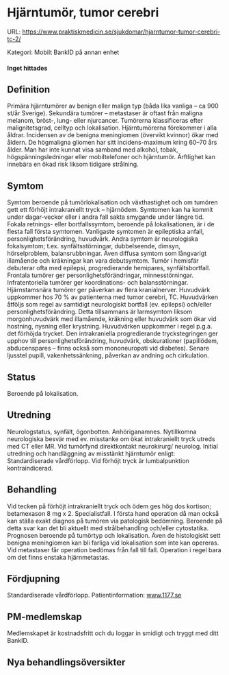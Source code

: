 # Hjärntumör, tumor cerebri

URL: https://www.praktiskmedicin.se/sjukdomar/hjarntumor-tumor-cerebri-tc-2/



Kategori: Mobilt BankID på annan enhet

#### Inget hittades

## Definition

Primära hjärntumörer av benign eller malign typ (båda lika vanliga – ca 900 st/år Sverige). Sekundära tumörer – metastaser är oftast från maligna melanom, bröst-, lung- eller njurcancer.
Tumörerna klassificeras efter malignitetsgrad, celltyp och lokalisation. Hjärntumörerna förekommer i alla åldrar. Incidensen av de benigna meningiomen (övervikt kvinnor) ökar med åldern. De högmaligna gliomen har sitt incidens-maximum kring 60–70 års ålder. Man har inte kunnat visa samband med alkohol, tobak, högspänningsledningar eller mobiltelefoner och hjärntumör. Ärftlighet kan innebära en ökad risk liksom tidigare strålning.

## Symtom

Symtom beroende på tumörlokalisation och växthastighet och om tumören gett ett förhöjt intrakraniellt tryck – hjärnödem. Symtomen kan ha kommit under dagar-veckor eller i andra fall sakta smygande under längre tid. Fokala retnings- eller bortfallssymtom, beroende på lokalisationen, är i de flesta fall första symtomen.
Vanligaste symtomen är epileptiska anfall, personlighetsförändring, huvudvärk. Andra symtom är neurologiska fokalsymtom; t.ex. synfältsstörningar, dubbelseende, dimsyn, hörselproblem, balansrubbningar. Även diffusa symtom som långvarigt illamående och kräkningar kan vara debutsymtom.
Tumör i hemisfär debuterar ofta med epilepsi, progredierande hemipares, synfältsbortfall. Frontala tumörer ger personlighetsförändringar, minnesstörningar. Infratentoriella tumörer ger koordinations- och balansstörningar. Hjärnstamsnära tumörer ger påverkan av flera kranialnerver.
Huvudvärk uppkommer hos 70 % av patienterna med tumor cerebri, TC. Huvudvärken åtföljs som regel av samtidigt neurologiskt bortfall (ev. epilepsi) och/eller personlighetsförändring. Detta tillsammans är larmsymtom liksom morgonhuvudvärk med illamående, kräkning eller huvudvärk som ökar vid hostning, nysning eller krystning. Huvudvärken uppkommer i regel p.g.a. det förhöjda trycket. Den intrakraniella progredierande tryckstegringen ger upphov till personlighetsförändring, huvudvärk, obskurationer (papillödem, abducenspares – finns också som mononeuropati vid diabetes). Senare ljusstel pupill, vakenhetssänkning, påverkan av andning och cirkulation.

## Status

Beroende på lokalisation.

## Utredning

Neurologstatus, synfält, ögonbotten. Anhöriganamnes. Nytillkomna neurologiska besvär med ev. misstanke om ökat intrakraniellt tryck utreds med CT eller MR. Vid tumörfynd direktkontakt neurokirurg/ neurolog. Initial utredning och handläggning av misstänkt hjärntumör enligt: Standardiserade vårdförlopp.
Vid förhöjt tryck är lumbalpunktion kontraindicerad.

## Behandling

Vid tecken på förhöjt intrakraniellt tryck och ödem ges hög dos kortison; betamexason 8 mg x 2. Specialistfall. I första hand operation då man också kan ställa exakt diagnos på tumören via patologisk bedömning. Beroende på detta svar kan det bli aktuellt med strålbehandling och/eller cytostatika. Prognosen beroende på tumörtyp och lokalisation. Även de histologiskt sett benigna meningiomen kan bli farliga vid lokalisation som inte kan opereras. Vid metastaser får operation bedömas från fall till fall. Operation i regel bara om det finns enstaka hjärnmetastas.

## Fördjupning

Standardiserade vårdförlopp. Patientinformation: www.1177.se

## PM-medlemskap

Medlemskapet är kostnadsfritt och du loggar in smidigt och tryggt med ditt BankID.

## Nya behandlingsöversikter

